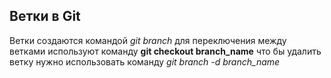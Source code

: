 ## Ветки в Git

Ветки создаются командой *git branch*
для переключения между ветками используют команду **git checkout branch_name**
что бы удалить ветку нужно использовать команду *git branch -d branch_name*